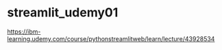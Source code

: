 # streamlit_udemy01
https://ibm-learning.udemy.com/course/pythonstreamlitweb/learn/lecture/43928534
